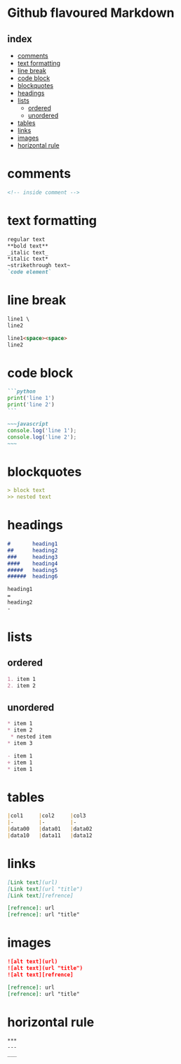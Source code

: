 <!-- 
things to confirm ~~~what is this?~~~


links:
https://www.w3schools.io/file/markdown-introduction/  
https://www.markdowntutorial.com/
https://www.markdownguide.org/cheat-sheet/
https://github.github.com/gfm/
 -->

# Github flavoured Markdown

## index

* [comments](#comments)
* [text formatting](#text-formatting)
* [line break](#line-break)
* [code block](#code-block)
* [blockquotes](#blockquotes)
* [headings](#headings)
* [lists](#lists)
  * [ordered](#ordered)
  * [unordered](#unordered)
* [tables](#tables)
* [links](#links)
* [images](#images)
* [horizontal rule](#horizontal-rule)

# comments
```markdown
<!-- inside comment -->
```


# text formatting
```markdown
regular text
**bold text**
_italic text_
*italic text*
~strikethrough text~
`code element`
```


# line break
```markdown
line1 \ 
line2
```
```markdown
line1<space><space>
line2
```

# code block
~~~markdown
```python
print('line 1')
print('line 2') 
```
~~~
```markdown
~~~javascript
console.log('line 1');
console.log('line 2');
~~~
```

# blockquotes
```markdown
> block text
>> nested text
```


# headings
```markdown
#       heading1
##      heading2
###     heading3
####    heading4
#####   heading5
######  heading6
```
```markdown
heading1
=
heading2
-
```


# lists

## ordered
```markdown
1. item 1
2. item 2
```
## unordered
```markdown
* item 1
* item 2
 * nested item
* item 3
```
```markdown
- item 1
+ item 1
* item 1
```


# tables
```markdown
|col1     |col2     |col3
|-        |-        |-
|data00   |data01   |data02
|data10   |data11   |data12
```


# links
```markdown
[Link text](url)
[Link text](url "title")
[Link text][refrence]

[refrence]: url
[refrence]: url "title"
```


# images
```markdown
![alt text](url)
![alt text](url "title")
![alt text][refrence]

[refrence]: url
[refrence]: url "title"
```

# horizontal rule
```markdown
***
---
___
```
